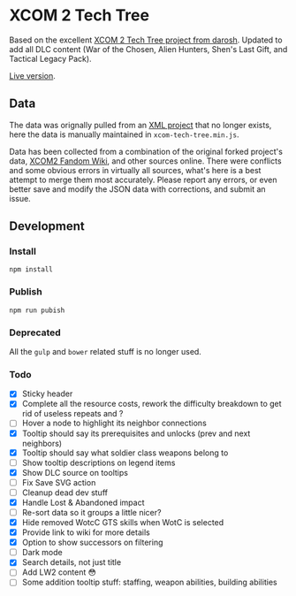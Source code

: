# XCOM 2 Tech Tree

Based on the excellent [XCOM 2 Tech Tree project from darosh](https://darosh.github.io/xcom2-tech-tree/). Updated to add all DLC content (War of the Chosen, Alien Hunters, Shen's Last Gift, and Tactical Legacy Pack).

[Live version](https://aaronbeall.github.io/xcom2-tech-tree/).

## Data

The data was orignally pulled from an [XML project](https://github.com/mstum/xcom2) that no longer exists, here the data is manually maintained in `xcom-tech-tree.min.js`. 

Data has been collected from a combination of the original forked project's data, [XCOM2 Fandom Wiki](https://xcom.fandom.com/wiki/XCOM_2), and other sources online. There were conflicts and some obvious errors in virtually all sources, what's here is a best attempt to merge them most accurately. Please report any errors, or even better save and modify the JSON data with corrections, and submit an issue.

## Development

### Install

```
npm install
```

### Publish

```
npm run pubish
```

### Deprecated

All the `gulp` and `bower` related stuff is no longer used.

### Todo

- [x] Sticky header
- [x] Complete all the resource costs, rework the difficulty breakdown to get rid of useless repeats and ?
- [ ] Hover a node to highlight its neighbor connections
- [x] Tooltip should say its prerequisites and unlocks (prev and next neighbors)
- [x] Tooltip should say what soldier class weapons belong to
- [ ] Show tooltip descriptions on legend items
- [x] Show DLC source on tooltips
- [ ] Fix Save SVG action
- [ ] Cleanup dead dev stuff
- [x] Handle Lost & Abandoned impact
- [ ] Re-sort data so it groups a little nicer?
- [x] Hide removed WotcC GTS skills when WotC is selected
- [x] Provide link to wiki for more details
- [x] Option to show successors on filtering
- [ ] Dark mode
- [x] Search details, not just title
- [ ] Add LW2 content 😳
- [ ] Some addition tooltip stuff: staffing, weapon abilities, building abilities